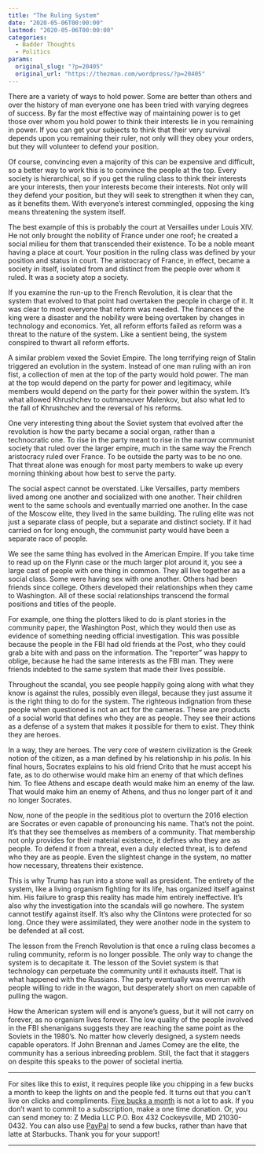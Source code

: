 ```yaml
---
title: "The Ruling System"
date: "2020-05-06T00:00:00"
lastmod: "2020-05-06T00:00:00"
categories:
  - Badder Thoughts
  - Politics
params:
  original_slug: "?p=20405"
  original_url: "https://thezman.com/wordpress/?p=20405"
---
```


There are a variety of ways to hold power. Some are better than others
and over the history of man everyone one has been tried with varying
degrees of success. By far the most effective way of maintaining power
is to get those over whom you hold power to think their interests lie in
you remaining in power. If you can get your subjects to think that their
very survival depends upon you remaining their ruler, not only will they
obey your orders, but they will volunteer to defend your position.

Of course, convincing even a majority of this can be expensive and
difficult, so a better way to work this is to convince the people at the
top. Every society is hierarchical, so if you get the ruling class to
think their interests are your interests, then your interests become
their interests. Not only will they defend your position, but they will
seek to strengthen it when they can, as it benefits them. With
everyone’s interest commingled, opposing the king means threatening the
system itself.

The best example of this is probably the court at Versailles under Louis
XIV. He not only brought the nobility of France under one roof; he
created a social milieu for them that transcended their existence. To be
a noble meant having a place at court. Your position in the ruling class
was defined by your position and status in court. The aristocracy of
France, in effect, became a society in itself, isolated from and
distinct from the people over whom it ruled. It was a society atop a
society.

If you examine the run-up to the French Revolution, it is clear that the
system that evolved to that point had overtaken the people in charge of
it. It was clear to most everyone that reform was needed. The finances
of the king were a disaster and the nobility were being overtaken by
changes in technology and economics. Yet, all reform efforts failed as
reform was a threat to the nature of the system. Like a sentient being,
the system conspired to thwart all reform efforts.

A similar problem vexed the Soviet Empire. The long terrifying reign of
Stalin triggered an evolution in the system. Instead of one man ruling
with an iron fist, a collection of men at the top of the party would
hold power. The man at the top would depend on the party for power and
legitimacy, while members would depend on the party for their power
within the system. It’s what allowed Khrushchev to outmaneuver Malenkov,
but also what led to the fall of Khrushchev and the reversal of his
reforms.

One very interesting thing about the Soviet system that evolved after
the revolution is how the party became a social organ, rather than a
technocratic one. To rise in the party meant to rise in the narrow
communist society that ruled over the larger empire, much in the same
way the French aristocracy ruled over France. To be outside the party
was to be no one. That threat alone was enough for most party members to
wake up every morning thinking about how best to serve the party.

The social aspect cannot be overstated. Like Versailles, party members
lived among one another and socialized with one another. Their children
went to the same schools and eventually married one another. In the case
of the Moscow elite, they lived in the same building. The ruling elite
was not just a separate class of people, but a separate and distinct
society. If it had carried on for long enough, the communist party would
have been a separate race of people.

We see the same thing has evolved in the American Empire. If you take
time to read up on the Flynn case or the much larger plot around it, you
see a large cast of people with one thing in common. They all live
together as a social class. Some were having sex with one another.
Others had been friends since college. Others developed their
relationships when they came to Washington. All of these social
relationships transcend the formal positions and titles of the people.

For example, one thing the plotters liked to do is plant stories in the
community paper, the Washington Post, which they would then use as
evidence of something needing official investigation. This was possible
because the people in the FBI had old friends at the Post, who they
could grab a bite with and pass on the information. The “reporter” was
happy to oblige, because he had the same interests as the FBI man. They
were friends indebted to the same system that made their lives possible.

Throughout the scandal, you see people happily going along with what
they know is against the rules, possibly even illegal, because they just
assume it is the right thing to do for the system. The righteous
indignation from these people when questioned is not an act for the
cameras. These are products of a social world that defines who they are
as people. They see their actions as a defense of a system that makes it
possible for them to exist. They think they are heroes.

In a way, they are heroes. The very core of western civilization is the
Greek notion of the citizen, as a man defined by his relationship in his
*polis*. In his final hours, Socrates explains to his old friend Crito
that he must accept his fate, as to do otherwise would make him an enemy
of that which defines him. To flee Athens and escape death would make
him an enemy of the law. That would make him an enemy of Athens, and
thus no longer part of it and no longer Socrates.

Now, none of the people in the seditious plot to overturn the 2016
election are Socrates or even capable of pronouncing his name. That’s
not the point. It’s that they see themselves as members of a community.
That membership not only provides for their material existence, it
defines who they are as people. To defend it from a threat, even a duly
elected threat, is to defend who they are as people. Even the slightest
change in the system, no matter how necessary, threatens their
existence.

This is why Trump has run into a stone wall as president. The entirety
of the system, like a living organism fighting for its life, has
organized itself against him. His failure to grasp this reality has made
him entirely ineffective. It’s also why the investigation into the
scandals will go nowhere. The system cannot testify against itself. It’s
also why the Clintons were protected for so long. Once they were
assimilated, they were another node in the system to be defended at all
cost.

The lesson from the French Revolution is that once a ruling class
becomes a ruling community, reform is no longer possible. The only way
to change the system is to decapitate it. The lesson of the Soviet
system is that technology can perpetuate the community until it exhausts
itself. That is what happened with the Russians. The party eventually
was overrun with people willing to ride in the wagon, but desperately
short on men capable of pulling the wagon.

How the American system will end is anyone’s guess, but it will not
carry on forever, as no organism lives forever. The low quality of the
people involved in the FBI shenanigans suggests they are reaching the
same point as the Soviets in the 1980’s. No matter how cleverly
designed, a system needs capable operators. If John Brennan and James
Comey are the elite, the community has a serious inbreeding problem.
Still, the fact that it staggers on despite this speaks to the power of
societal inertia.

------------------------------------------------------------------------

For sites like this to exist, it requires people like you chipping in a
few bucks a month to keep the lights on and the people fed. It turns out
that you can’t live on clicks and compliments.
<a href="https://www.subscribestar.com/the-z-blog"
rel="noopener noreferrer" target="_blank">Five bucks a month</a> is not
a lot to ask. If you don’t want to commit to a subscription, make a one
time donation. Or, you can send money to: Z Media LLC P.O. Box 432
Cockeysville, MD 21030-0432. You can also use <a
href="https://www.paypal.com/cgi-bin/webscr?cmd=_s-xclick&amp;hosted_button_id=UDAS2Q8JYA6CN&amp;source=url"
rel="noopener noreferrer" target="_blank">PayPal</a> to send a few
bucks, rather than have that latte at Starbucks. Thank you for your
support!

------------------------------------------------------------------------
